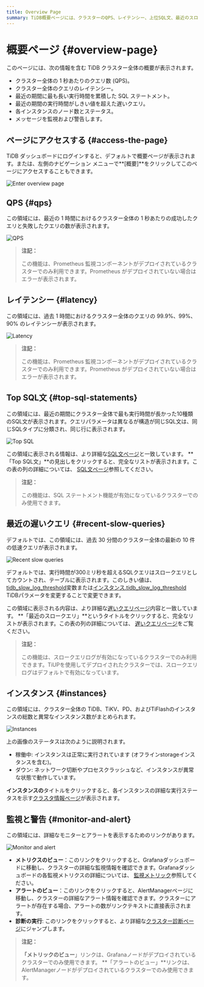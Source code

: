 ```yaml
---
title: Overview Page
summary: TiDB概要ページには、クラスターのQPS、レイテンシー、上位SQL文、最近のスロークエリ、インスタンスステータス、監視/アラートリンクが表示されます。TiDBダッシュボードまたは左側のナビゲーションメニューからアクセスできます。QPSとレイテンシーにはPrometheusモニタリングが必要です。Top SQLとスロークエリには、SQL文とスロークエリログが有効になっている必要があります。インスタンスステータスには、インスタンスの総数と異常なインスタンスが表示されます。監視とアラートのリンクは、Grafanaダッシュボード、AlertManager、クラスター診断にリンクしています。
---
```


# 概要ページ {#overview-page}

このページには、次の情報を含む TiDB クラスター全体の概要が表示されます。

-   クラスター全体の 1 秒あたりのクエリ数 (QPS)。
-   クラスター全体のクエリのレイテンシー。
-   最近の期間に最も長い実行時間を累積した SQL ステートメント。
-   最近の期間の実行時間がしきい値を超えた遅いクエリ。
-   各インスタンスのノード数とステータス。
-   メッセージを監視および警告します。

## ページにアクセスする {#access-the-page}

TiDB ダッシュボードにログインすると、デフォルトで概要ページが表示されます。または、左側のナビゲーション メニューで**[概要]**をクリックしてこのページにアクセスすることもできます。

![Enter overview page](https://docs-download.pingcap.com/media/images/docs/dashboard/dashboard-overview-access-v650.png)

## QPS {#qps}

この領域には、最近の 1 時間におけるクラスター全体の 1 秒あたりの成功したクエリと失敗したクエリの数が表示されます。

![QPS](https://docs-download.pingcap.com/media/images/docs/dashboard/dashboard-overview-qps.png)

> **注記：**
>
> この機能は、Prometheus 監視コンポーネントがデプロイされているクラスターでのみ利用できます。Prometheus がデプロイされていない場合はエラーが表示されます。

## レイテンシー {#latency}

この領域には、過去 1 時間におけるクラスター全体のクエリの 99.9%、99%、90% のレイテンシーが表示されます。

![Latency](https://docs-download.pingcap.com/media/images/docs/dashboard/dashboard-overview-latency.png)

> **注記：**
>
> この機能は、Prometheus 監視コンポーネントがデプロイされているクラスターでのみ利用できます。Prometheus がデプロイされていない場合はエラーが表示されます。

## Top SQL文 {#top-sql-statements}

この領域には、最近の期間にクラスター全体で最も実行時間が長かった10種類のSQL文が表示されます。クエリパラメータは異なるが構造が同じSQL文は、同じSQLタイプに分類され、同じ行に表示されます。

![Top SQL](https://docs-download.pingcap.com/media/images/docs/dashboard/dashboard-overview-top-statements.png)

この領域に表示される情報は、より詳細な[SQL文ページ](/dashboard/dashboard-statement-list.md)と一致しています。 **「Top SQL文」**の見出しをクリックすると、完全なリストが表示されます。この表の列の詳細については、 [SQL文ページ](/dashboard/dashboard-statement-list.md)参照してください。

> **注記：**
>
> この機能は、SQL ステートメント機能が有効になっているクラスターでのみ使用できます。

## 最近の遅いクエリ {#recent-slow-queries}

デフォルトでは、この領域には、過去 30 分間のクラスター全体の最新の 10 件の低速クエリが表示されます。

![Recent slow queries](https://docs-download.pingcap.com/media/images/docs/dashboard/dashboard-overview-slow-query.png)

デフォルトでは、実行時間が300ミリ秒を超えるSQLクエリはスロークエリとしてカウントされ、テーブルに表示されます。このしきい値は、 [tidb_slow_log_threshold](/system-variables.md#tidb_slow_log_threshold)変数または[インスタンス.tidb_slow_log_threshold](/tidb-configuration-file.md#tidb_slow_log_threshold) TiDBパラメータを変更することで変更できます。

この領域に表示される内容は、より詳細な[遅いクエリページ](/dashboard/dashboard-slow-query.md)内容と一致しています。 **「最近のスロークエリ」**というタイトルをクリックすると、完全なリストが表示されます。この表の列の詳細については、 [遅いクエリページ](/dashboard/dashboard-slow-query.md)をご覧ください。

> **注記：**
>
> この機能は、スロークエリログが有効になっているクラスターでのみ利用できます。TiUPを使用してデプロイされたクラスターでは、スロークエリログはデフォルトで有効になっています。

## インスタンス {#instances}

この領域には、クラスター全体の TiDB、TiKV、PD、およびTiFlashのインスタンスの総数と異常なインスタンス数がまとめられます。

![Instances](https://docs-download.pingcap.com/media/images/docs/dashboard/dashboard-overview-instances.png)

上の画像のステータスは次のように説明されます。

-   稼働中: インスタンスは正常に実行されています (オフラインstorageインスタンスを含む)。
-   ダウン: ネットワーク切断やプロセスクラッシュなど、インスタンスが異常な状態で動作しています。

**インスタンスの**タイトルをクリックすると、各インスタンスの詳細な実行ステータスを示す[クラスタ情報ページ](/dashboard/dashboard-cluster-info.md)が表示されます。

## 監視と警告 {#monitor-and-alert}

この領域には、詳細なモニターとアラートを表示するためのリンクがあります。

![Monitor and alert](https://docs-download.pingcap.com/media/images/docs/dashboard/dashboard-overview-monitor.png)

-   **メトリクスのビュー**：このリンクをクリックすると、Grafanaダッシュボードに移動し、クラスターの詳細な監視情報を確認できます。Grafanaダッシュボードの各監視メトリクスの詳細については、 [監視メトリック](/grafana-overview-dashboard.md)参照してください。
-   **アラートのビュー**：このリンクをクリックすると、AlertManagerページに移動し、クラスターの詳細なアラート情報を確認できます。クラスターにアラートが存在する場合、アラートの数がリンクテキストに直接表示されます。
-   **診断の実行**: このリンクをクリックすると、より詳細な[クラスター診断ページ](/dashboard/dashboard-diagnostics-access.md)にジャンプします。

> **注記：**
>
> **「メトリックのビュー**」リンクは、Grafanaノードがデプロイされているクラスターでのみ使用できます。 **「アラートのビュー」**リンクは、AlertManagerノードがデプロイされているクラスターでのみ使用できます。

